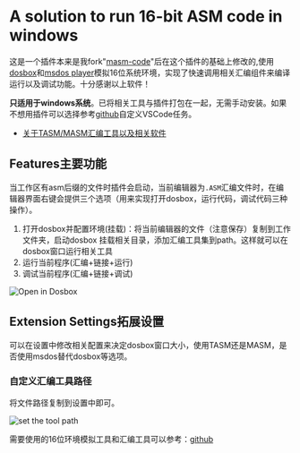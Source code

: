 # A solution to run 16-bit ASM code in windows

这是一个插件本来是我fork"[masm-code](https://github.com/Woodykaixa/masm-code)"后在这个插件的基础上修改的,使用[dosbox](dosbox.com)和[msdos player](http://takeda-toshiya.my.coocan.jp/msdos)模拟16位系统环境，实现了快速调用相关汇编组件来编译运行以及调试功能。十分感谢以上软件！

**只适用于windows系统**。已将相关工具与插件打包在一起，无需手动安装。如果不想用插件可以选择参考[github](https://github.com/xsro/VSC-ASMtasks)自定义VSCode任务。

- [关于TASM/MASM汇编工具以及相关软件](https://github.com/xsro/masm-tasm/blob/master/doc/关于汇编工具路径.md)

## Features主要功能

当工作区有asm后缀的文件时插件会启动，当前编辑器为`.ASM`汇编文件时，在编辑器界面右键会提供三个选项（用来实现打开dosbox，运行代码，调试代码三种操作）。

1. 打开dosbox并配置环境(挂载)：将当前编辑器的文件（注意保存）复制到工作文件夹，启动dosbox 挂载相关目录，添加汇编工具集到path。这样就可以在dosbox窗口运行相关工具
2. 运行当前程序(汇编+链接+运行)
3. 调试当前程序(汇编+链接+调试)

![Open in Dosbox](https://github.com/xsro/masm-tasm/raw/dev/pics/opendosbox.gif)

## Extension Settings拓展设置

可以在设置中修改相关配置来决定dosbox窗口大小，使用TASM还是MASM，是否使用msdos替代dosbox等选项。

### 自定义汇编工具路径

将文件路径复制到设置中即可。

![set the tool path](https://github.com/xsro/masm-tasm/raw/dev/pics/settools.gif)

需要使用的16位环境模拟工具和汇编工具可以参考：[github](https://github.com/xsro/VSC-ASMtasks/releases)

<!-- ## Release Notes

### 1.0.0

Initial release of ...

### 1.0.1

Fixed issue #.

### 1.1.0

Added features X, Y, and Z. -->

